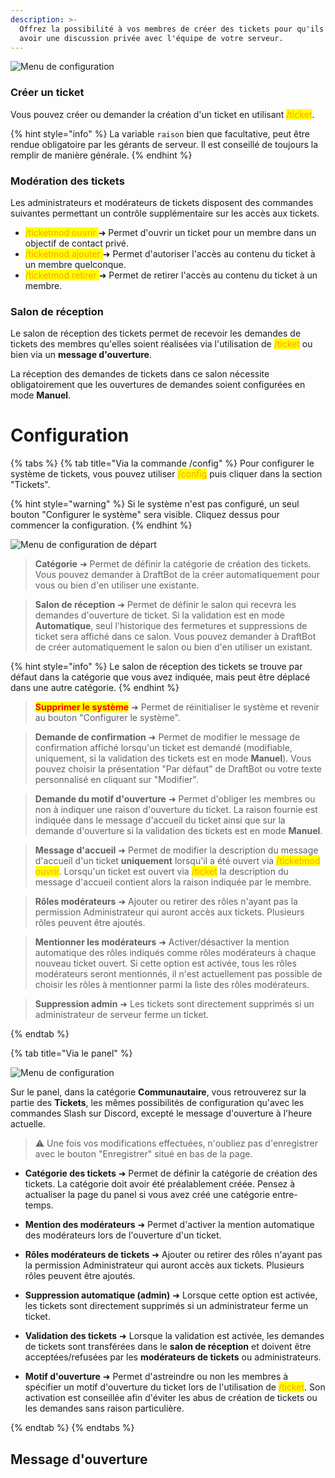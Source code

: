 ```yaml
---
description: >-
  Offrez la possibilité à vos membres de créer des tickets pour qu'ils puissent
  avoir une discussion privée avec l'équipe de votre serveur.
---
```


![Menu de configuration](../../.gitbook/assets/tickets/ticket-menu-config.png)

### Créer un ticket
Vous pouvez créer ou demander la création d'un ticket en utilisant <mark style="color:orange;">/ticket</mark>.

{% hint style="info" %}
La variable `raison` bien que facultative, peut être rendue obligatoire par les gérants de serveur. Il est conseillé de toujours la remplir de manière générale.
{% endhint %}

### Modération des tickets
Les administrateurs et modérateurs de tickets disposent des commandes suivantes permettant un contrôle supplémentaire sur les accès aux tickets.

* <mark style="color:orange;">/ticketmod ouvrir </mark> ➜ Permet d'ouvrir un ticket pour un membre dans un objectif de contact privé.
* <mark style="color:orange;">/ticketmod ajouter </mark> ➜ Permet d'autoriser l'accès au contenu du ticket à un membre quelconque.
* <mark style="color:orange;">/ticketmod retirer </mark> ➜ Permet de retirer l'accès au contenu du ticket à un membre.

### Salon de réception
Le salon de réception des tickets permet de recevoir les demandes de tickets des membres qu'elles soient réalisées via l'utilisation de <mark style="color:orange;">/ticket</mark> ou bien via un **message d'ouverture**.

La réception des demandes de tickets dans ce salon nécessite obligatoirement que les ouvertures de demandes soient configurées en mode **Manuel**.

# Configuration

{% tabs %}
{% tab title="Via la commande /config" %}
Pour configurer le système de tickets, vous pouvez utiliser <mark style="color:orange;">/config</mark> puis cliquer dans la section "Tickets".

{% hint style="warning" %}
Si le système n'est pas configuré, un seul bouton "Configurer le système" sera visible. Cliquez dessus pour commencer la configuration.
{% endhint %}

![Menu de configuration de départ](../../.gitbook/assets/tickets/ticket-menu-no-config.png)

>**Catégorie** ➜ Permet de définir la catégorie de création des tickets. Vous pouvez demander à DraftBot de la créer automatiquement pour vous ou bien d'en utiliser une existante.


> **Salon de réception** ➜ Permet de définir le salon qui recevra les demandes d'ouverture de ticket. Si la validation est en mode **Automatique**, seul l'historique des fermetures et suppressions de ticket sera affiché dans ce salon. Vous pouvez demander à DraftBot de créer automatiquement le salon ou bien d'en utiliser un existant.


{% hint style="info" %}
Le salon de réception des tickets se trouve par défaut dans la catégorie que vous avez indiquée, mais peut être déplacé dans une autre catégorie.
{% endhint %}


> <mark style="color:red;">**Supprimer le système**</mark> ➜ Permet de réinitialiser le système et revenir au bouton "Configurer le système".


> **Demande de confirmation** ➜ Permet de modifier le message de confirmation affiché lorsqu'un ticket est demandé (modifiable, uniquement, si la validation des tickets est en mode **Manuel**). Vous pouvez choisir la présentation "Par défaut" de DraftBot ou votre texte personnalisé en cliquant sur "Modifier".


> **Demande du motif d'ouverture**</mark> ➜ Permet d'obliger les membres ou non à indiquer une raison d'ouverture du ticket. La raison fournie est indiquée dans le message d'accueil du ticket ainsi que sur la demande d'ouverture si la validation des tickets est en mode **Manuel**.


> **Message d'accueil** ➜ Permet de modifier la description du message d'accueil d'un ticket **uniquement** lorsqu'il a été ouvert via <mark style="color:orange;">/ticketmod ouvrir</mark>. Lorsqu'un ticket est ouvert via <mark style="color:orange;">/ticket</mark> la description du message d'accueil contient alors la raison indiquée par le membre.


> **Rôles modérateurs** ➜ Ajouter ou retirer des rôles n'ayant pas la permission Administrateur qui auront accès aux tickets. Plusieurs rôles peuvent être ajoutés.


> **Mentionner les modérateurs** ➜ Activer/désactiver la mention automatique des rôles indiqués comme rôles modérateurs à chaque nouveau ticket ouvert. Si cette option est activée, tous les rôles modérateurs seront mentionnés, il n'est actuellement pas possible de choisir les rôles à mentionner parmi la liste des rôles modérateurs.


> **Suppression admin** ➜ Les tickets sont directement supprimés si un administrateur de serveur ferme un ticket.


{% endtab %}

{% tab title="Via le panel" %}

![Menu de configuration](../../.gitbook/assets/tickets/ticket-panel-config.png)

Sur le panel, dans la catégorie **Communautaire**, vous retrouverez sur la partie des **Tickets**, les mêmes possibilités de configuration qu'avec les commandes Slash sur Discord, excepté le message d'ouverture à l'heure actuelle.

> ⚠️ Une fois vos modifications effectuées, n'oubliez pas d'enregistrer avec le bouton "Enregistrer" situé en bas de la page.


* **Catégorie des tickets** ➜ Permet de définir la catégorie de création des tickets. La catégorie doit avoir été préalablement créée. Pensez à actualiser la page du panel si vous avez créé une catégorie entre-temps.

* **Mention des modérateurs** ➜ Permet d'activer la mention automatique des modérateurs lors de l'ouverture d'un ticket.

* **Rôles modérateurs de tickets** ➜ Ajouter ou retirer des rôles n'ayant pas la permission Administrateur qui auront accès aux tickets. Plusieurs rôles peuvent être ajoutés.

* **Suppression automatique (admin)** ➜ Lorsque cette option est activée, les tickets sont directement supprimés si un administrateur ferme un ticket.

* **Validation des tickets** ➜ Lorsque la validation est activée, les demandes de tickets sont transférées dans le **salon de réception** et doivent être acceptées/refusées par les **modérateurs de tickets** ou administrateurs.

* **Motif d'ouverture** ➜ Permet d'astreindre ou non les membres à spécifier un motif d'ouverture du ticket lors de l'utilisation de <mark style="color:orange;">/ticket</mark>. Son activation est conseillée afin d'éviter les abus de création de tickets ou les demandes sans raison particulière.

{% endtab %}
{% endtabs %}

## Message d'ouverture
